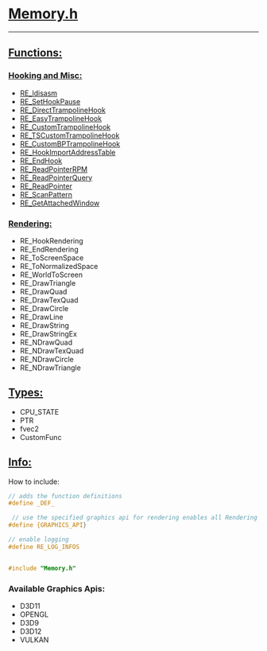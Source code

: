 # <ins>Memory.h</ins>
---
## <ins>Functions:</ins>
### <ins>Hooking and Misc:</ins>
* [RE_ldisasm](Memory/RE_ldisasm.html)
* [RE_SetHookPause](Memory/RE_SetHookPause.html)
* [RE_DirectTrampolineHook](Memory/RE_DirectTrampolineHook.html)
* [RE_EasyTrampolineHook](Memory/RE_EasyTrampolineHook.html)
* [RE_CustomTrampolineHook](Memory/RE_CustomTrampolineHook.html)
* [RE_TSCustomTrampolineHook](Memory/RE_TSCustomTrampolineHook.html)
* [RE_CustomBPTrampolineHook](Memory/RE_CustomBPTrampolineHook.html)
* [RE_HookImportAddressTable](Memory/RE_HookImportAddressTable.html)
* [RE_EndHook](Memory/RE_EndHook.html)
* [RE_ReadPointerRPM](Memory/RE_ReadPointerRPM.html)
* [RE_ReadPointerQuery](Memory/RE_ReadPointerQuery.html)
* [RE_ReadPointer](Memory/RE_ReadPointer.html)
* [RE_ScanPattern](Memory/RE_ScanPattern.html)
* [RE_GetAttachedWindow](Memory/RE_GetAttachedWindow.html)
### <ins>Rendering:</ins>
* RE_HookRendering
* RE_EndRendering
* RE_ToScreenSpace
* RE_ToNormalizedSpace
* RE_WorldToScreen
* RE_DrawTriangle
* RE_DrawQuad
* RE_DrawTexQuad
* RE_DrawCircle
* RE_DrawLine
* RE_DrawString
* RE_DrawStringEx
* RE_NDrawQuad
* RE_NDrawTexQuad
* RE_NDrawCircle
* RE_NDrawTriangle

## <ins>Types:</ins>
* CPU_STATE
* PTR
* fvec2
* CustomFunc

## <ins>Info:</ins>
How to include:
```cpp
// adds the function definitions
#define _DEF_ 

 // use the specified graphics api for rendering enables all Rendering functions
#define {GRAPHICS_API}

// enable logging
#define RE_LOG_INFOS


#include "Memory.h"   
```
### Available Graphics Apis:
* D3D11
* OPENGL
* D3D9
* D3D12
* VULKAN
